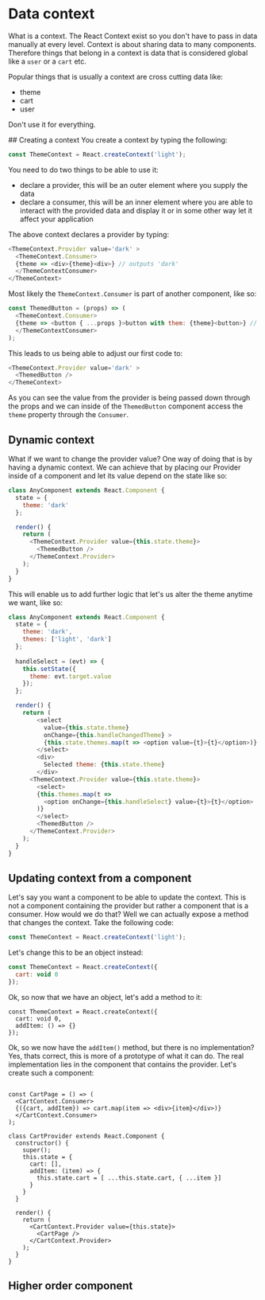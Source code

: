 # Data context

What is a context. The React Context exist so you don't have to pass in data manually at every level. Context is about sharing data to many components. Therefore things that belong in a context is data that is considered global like a `user` or a `cart` etc.

Popular things that is usually a context are cross cutting data like:

- theme
- cart
- user

Don't use it for everything.

## Creating a context
You create a context by typing the following:

```js
const ThemeContext = React.createContext('light');
```

You need to do two things to be able to use it:

- declare a provider, this will be an outer element where you supply the data
- declare a consumer, this will be an inner element where you are able to interact with the provided data and display it or in some other way let it affect your application

The above context declares a provider by typing:

```js
<ThemeContext.Provider value='dark' >
  <ThemeContext.Consumer>
  {theme => <div>{theme}<div>} // outputs 'dark'
  </ThemeContextConsumer>
</ThemeContext>
```

Most likely the `ThemeContext.Consumer` is part of another component, like so:

```js
const ThemedButton = (props) => (
  <ThemeContext.Consumer>
  {theme => <button { ...props }>button with them: {theme}<button>} // outputs 'dark'
  </ThemeContextConsumer>
);

``` 
This leads to us being able to adjust our first code to:

```js
<ThemeContext.Provider value='dark' >
  <ThemedButton />
</ThemeContext>

```
As you can see the value from the provider is being passed down through the props and we can inside of the `ThemedButton` component access the `theme` property through the `Consumer`.

## Dynamic context
What if we want to change the provider value? One way of doing that is by having a dynamic context. We can achieve that by placing our Provider inside of a component and let its value depend on the state like so:

```js
class AnyComponent extends React.Component {
  state = {
    theme: 'dark'
  };

  render() {
    return (
      <ThemeContext.Provider value={this.state.theme}>
        <ThemedButton />
      </ThemeContext.Provider>
    );
  }
}
```

This will enable us to add further logic that let's us alter the theme anytime we want, like so:

```js
class AnyComponent extends React.Component {
  state = {
    theme: 'dark',
    themes: ['light', 'dark']
  };
  
  handleSelect = (evt) => {
    this.setState({
      theme: evt.target.value
    });
  };

  render() {
    return (
        <select 
          value={this.state.theme} 
          onChange={this.handleChangedTheme} >
          {this.state.themes.map(t => <option value={t}>{t}</option>)}
        </select>
        <div>
          Selected theme: {this.state.theme}
        </div>
      <ThemeContext.Provider value={this.state.theme}>
        <select>
        {this.themes.map(t => 
          <option onChange={this.handleSelect} value={t}>{t}</option>
        )}
        </select>
        <ThemedButton />
      </ThemeContext.Provider>
    );
  }
}

```

## Updating context from a component
Let's say you want a component to be able to update the context. This is not a component containing the provider but rather a component that is a consumer. How would we do that? Well we can actually expose a method that changes the context. Take the following code:

```js
const ThemeContext = React.createContext('light');
```

Let's change this to be an object instead:

```js
const ThemeContext = React.createContext({
  cart: void 0
});
```

Ok, so now that we have an object, let's add a method to it:

```
const ThemeContext = React.createContext({
  cart: void 0,
  addItem: () => {}
});
```

Ok, so we now have the `addItem()` method, but there is no implementation? Yes, thats correct, this is more of a prototype of what it can do. The real implementation lies in the component that contains the provider. Let's create such a component: 

```

const CartPage = () => (
  <CartContext.Consumer>
  {({cart, addItem}) => cart.map(item => <div>{item}</div>)}
  </CartContext.Consumer>
);

class CartProvider extends React.Component {
  constructor() {
    super();
    this.state = {
      cart: [],
      addItem: (item) => {
        this.state.cart = [ ...this.state.cart, { ...item }]
      }
    }
  }
  
  render() {
    return (
      <CartContext.Provider value={this.state}>
        <CartPage />
      </CartContext.Provider>
    );
  }
}
```



## Higher order component

